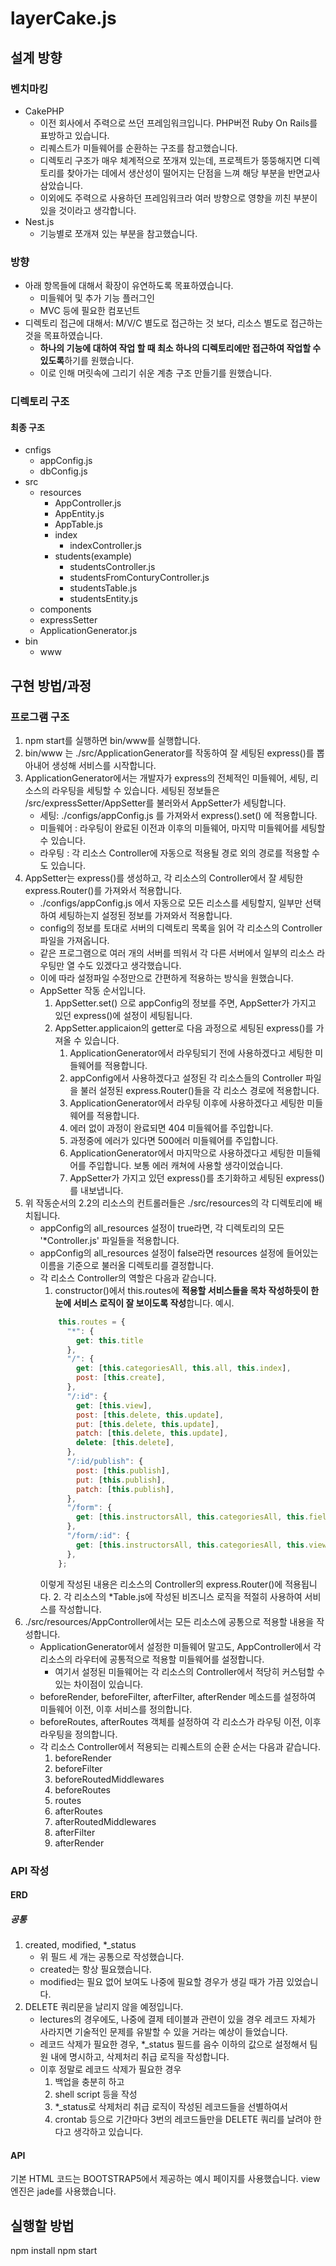 # layerCake.js


## 설계 방향

### 벤치마킹
- CakePHP
  - 이전 회사에서 주력으로 쓰던 프레임워크입니다. PHP버전 Ruby On Rails를 표방하고 있습니다.
  - 리퀘스트가 미들웨어를 순환하는 구조를 참고했습니다. 
  - 디렉토리 구조가 매우 체계적으로 쪼개져 있는데, 
  프로젝트가 뚱뚱해지면 디렉토리를 찾아가는 데에서 생산성이 떨어지는 단점을 느껴 해당 부분을 반면교사 삼았습니다. 
  - 이외에도 주력으로 사용하던 프레임워크라 여러 방향으로 영향을 끼친 부분이 있을 것이라고 생각합니다.
- Nest.js
  - 기능별로 쪼개져 있는 부분을 참고했습니다.

### 방향
- 아래 항목들에 대해서 확장이 유연하도록 목표하였습니다.
  - 미들웨어 및 추가 기능 플러그인
  - MVC 등에 필요한 컴포넌트 
- 디렉토리 접근에 대해서: M/V/C 별도로 접근하는 것 보다, 리소스 별도로 접근하는 것을 목표하였습니다.
  - **하나의 기능에 대하여 작업 할 때 최소 하나의 디렉토리에만 접근하여 작업할 수 있도록**하기를 원했습니다.
  - 이로 인해 머릿속에 그리기 쉬운 계층 구조 만들기를 원했습니다.

### 디렉토리 구조
#### 최종 구조
- cnfigs
  - appConfig.js
  - dbConfig.js
- src
  - resources
    - AppController.js
    - AppEntity.js
    - AppTable.js
    - index
      - indexController.js
    - students(example)
      - studentsController.js
      - studentsFromConturyController.js
      - studentsTable.js
      - studentsEntity.js
  - components
  - expressSetter
  - ApplicationGenerator.js
- bin 
  - www


## 구현 방법/과정

### 프로그램 구조

1. npm start를 실행하면 bin/www를 실행합니다.
2. bin/www 는 ./src/ApplicationGenerator를 작동하여 잘 세팅된 express()를 뽑아내어 생성해 서비스를 시작합니다.
3. ApplicationGenerator에서는 개발자가 express의 전체적인 미들웨어, 세팅, 리소스의 라우팅을 세팅할 수 있습니다. 
  세팅된 정보들은 /src/expressSetter/AppSetter를 불러와서 AppSetter가 세팅합니다.
    - 세팅: ./configs/appConfig.js 를 가져와서 express().set() 에 적용합니다.
    - 미들웨어 : 라우팅이 완료된 이전과 이후의 미들웨어, 마지막 미들웨어를 세팅할 수 있습니다.
    - 라우팅 : 각 리소스 Controller에 자동으로 적용될 경로 외의 경로를 적용할 수도 있습니다.
4. AppSetter는 express()를 생성하고, 각 리소스의 Controller에서 잘 세팅한 express.Router()를 가져와서 적용합니다.
   - ./configs/appConfig.js 에서 자동으로 모든 리소스를 세팅할지, 일부만 선택하여 세팅하는지 설정된 정보를 가져와서 적용합니다.
   - config의 정보를 토대로 서버의 디렉토리 목록을 읽어 각 리소스의 Controller 파일을 가져옵니다.
   - 같은 프로그램으로 여러 개의 서버를 띄워서 각 다른 서버에서 일부의 리소스 라우팅만 열 수도 있겠다고 생각했습니다.
   - 이에 따라 설정파일 수정만으로 간편하게 적용하는 방식을 원했습니다.
   - AppSetter 작동 순서입니다.
     1. AppSetter.set() 으로 appConfig의 정보를 주면, AppSetter가 가지고 있던 express()에 설정이 세팅됩니다.
     2. AppSetter.applicaion의 getter로 다음 과정으로 세팅된 express()를 가져올 수 있습니다. 
        1. ApplicationGenerator에서 라우팅되기 전에 사용하겠다고 세팅한 미들웨어를 적용합니다.
        2. appConfig에서 사용하겠다고 설정된 각 리소스들의 Controller 파일을 불러 설정된 express.Router()들을 각 리소스 경로에 적용합니다.
        3. ApplicationGenerator에서 라우팅 이후에 사용하겠다고 세팅한 미들웨어를 적용합니다.
        4. 에러 없이 과정이 완료되면 404 미들웨어를 주입합니다.
        5. 과정중에 에러가 있다면 500에러 미들웨어를 주입합니다.
        6. ApplicationGenerator에서 마지막으로 사용하겠다고 세팅한 미들웨어를 주입합니다. 보통 에러 캐쳐에 사용할 생각이었습니다.
        7. AppSetter가 가지고 있던 express()를 초기화하고 세팅된 express()를 내보냅니다.
5. 위 작동순서의 2.2의 리소스의 컨트롤러들은 ./src/resources의 각 디렉토리에 배치됩니다.
   - appConfig의 all_resources 설정이 true라면, 각 디렉토리의 모든 '*Controller.js' 파일들을 적용합니다.
   - appConfig의 all_resources 설정이 false라면 resources 설정에 들어있는 이름을 기준으로 불러올 디렉토리를 결정합니다.
   - 각 리소스 Controller의 역할은 다음과 같습니다.
     1. constructor()에서 this.routes에 **적용할 서비스들을 목차 작성하듯이 한눈에 서비스 로직이 잘 보이도록 작성**합니다.
      예시.
      ```js
          this.routes = {
            "*": {
              get: this.title
            },
            "/": {
              get: [this.categoriesAll, this.all, this.index],
              post: [this.create],
            },
            "/:id": {
              get: [this.view],
              post: [this.delete, this.update],
              put: [this.delete, this.update],
              patch: [this.delete, this.update],
              delete: [this.delete],
            },
            "/:id/publish": {
              post: [this.publish],
              put: [this.publish],
              patch: [this.publish],
            },
            "/form": {
              get: [this.instructorsAll, this.categoriesAll, this.fields],
            },
            "/form/:id": {
              get: [this.instructorsAll, this.categoriesAll, this.view, this.fields],
            },
          };
      ```
      이렇게 작성된 내용은 리소스의 Controller의 express.Router()에 적용됩니다.
     2. 각 리소스의 *Table.js에 작성된 비즈니스 로직을 적절히 사용하여 서비스를 작성합니다.
6. ./src/resources/AppController에서는 모든 리소스에 공통으로 적용할 내용을 작성합니다.
   - ApplicationGenerator에서 설정한 미들웨어 말고도, AppController에서 각 리소스의 라우터에 공통적으로 적용할 미들웨어를 설정합니다.
     - 여기서 설정된 미들웨어는 각 리소스의 Controller에서 적당히 커스텀할 수 있는 차이점이 있습니다.
   - beforeRender, beforeFilter, afterFilter, afterRender 메소드를 설정하여 미들웨어 이전, 이후 서비스를 정의합니다.
   - beforeRoutes, afterRoutes 객체를 설정하여 각 리소스가 라우팅 이전, 이후 라우팅을 정의합니다.
   - 각 리소스 Controller에서 적용되는 리퀘스트의 순환 순서는 다음과 같습니다.
     1. beforeRender
     2. beforeFilter
     3. beforeRoutedMiddlewares
     4. beforeRoutes
     5. routes
     6. afterRoutes
     7. afterRoutedMiddlewares
     8. afterFilter
     9. afterRender

### API 작성

#### ERD
##### 공통

1. created, modified, *_status 
    - 위 필드 세 개는 공통으로 작성했습니다.
    - created는 항상 필요했습니다.
    - modified는 필요 없어 보여도 나중에 필요할 경우가 생길 때가 가끔 있었습니다.
2. DELETE 쿼리문을 날리지 않을 예정입니다.
   - lectures의 경우에도, 나중에 결제 테이블과 관련이 있을 경우 레코드 자체가 사라지면 기술적인 문제를 유발할 수 있을 거라는 예상이 들었습니다.
   - 레코드 삭제가 필요한 경우, *_status 필드를 음수 이하의 값으로 설정해서 팀원 내에 명시하고, 삭제처리 취급 로직을 작성합니다.
   - 이후 정말로 레코드 삭제가 필요한 경우
     1. 백업을 충분히 하고 
     2. shell script 등을 작성
     3. *_status로 삭제처리 취급 로직이 작성된 레코드들을 선별하여서
     4. crontab 등으로 기간마다 3번의 레코드들만을 DELETE 쿼리를 날려야 한다고 생각하고 있습니다.



#### API

기본 HTML 코드는 BOOTSTRAP5에서 제공하는 예시 페이지를 사용했습니다.
view 엔진은 jade를 사용했습니다.


## 실행할 방법

npm install
npm start
